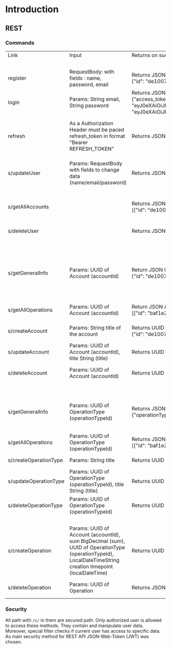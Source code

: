 # Introduction

## REST

### Commands
<table>
    <tr>
        <td>Link</td>
        <td>Input</td>
        <td>Returns on success</td>
        <td>Description</td>
    </tr>
    <tr></tr>
    <tr>
        <td colspan="4" style="text-align: center">api/users/</td>
    </tr>
    <tr>
        <td>register</td>
        <td>RequestBody: with fields : name, password, email</td>
        <td>
            Returns JSON Object with field UUID of new created user<br>
            {"id": "de1007b4-cbac-4252-a161-64534ee66a23"}
        </td>
        <td>Register new user in DB</td>
    </tr>
    <tr>
        <td>login</td>
        <td>Params: String email, String password</td>
        <td>
            Returns JSON Ojbect with two fields: access_token and refresh_token:<br>
            {"access_token": "eyJ0eXAiOiJKV1QiLCJhbGciOiJIUzI1NiJ9.eyJzdWIiOiJCb0JyaWszNUBnbWFpbC5jb20iLCJpc3MiOiIvYXBpL3VzZXJzL2xvZ2luIiwiZXhwIjoxNjY2ODc4ODY5fQ.CCnK2XRMannGGnspXz46MuoXuN06k94hX262FyjfjI4","refresh_token": "eyJ0eXAiOiJKV1QiLCJhbGciOiJIUzI1NiJ9.eyJzdWIiOiJCb0JyaWszNUBnbWFpbC5jb20iLCJpc3MiOiIvYXBpL3VzZXJzL2xvZ2luIiwiZXhwIjoxNjY2ODgwMzY5fQ.VhTml4ItCFZS8aNXJNSGLdshRfHnYqeh9MpcEs39OGg"}
        </td>
        <td>Allows User to login in</td>
    </tr>
    <tr>
        <td>refresh</td>
        <td>As a Authorization Header must be paced refresh_token in format "Bearer REFRESH_TOKEN"</td>
        <td>Returns JSON Object with two fields: (see login)
        </td>
        <td>Allows User to get new access token by previously generated refresh_token</td>
    </tr>
    <tr>
        <td>s/updateUser</td>
        <td>Params: RequestBody with fields to change data (name/email/password)</td>
        <td>Returns JSON Object with field UUID of updated user</td>   
        <td>Update user. Change password and/or email and/or name</td>
    </tr>
    <tr>
        <td>s/getAllAccounts</td>
        <td></td>
        <td>
            Returns JSON Array, each element contains JSON Object of Account<br>
            [{"id": "de1007b4-cbac-4252-a161-64534ee66a23","title": "salary","balance": 0.00,"creation": "2022-10-25T10:10:45.923961Z"}]
        </td>       
        <td>Returns all accounts that were created by current user</td>
    </tr>
    <tr>
        <td>s/deleteUser</td>
        <td></td>
        <td>Returns JSON Object with field UUID of deleted account</td>
        <td>Delete user from DB</td>
    </tr>
    <tr>
        <td colspan="4" style="text-align: center">api/accounts/</td>
    </tr>
    <tr>
        <td>s/getGeneralInfo</td>
        <td>Params: UUID of Account (accountId)</td>
        <td>
            Return JSON Object that represents Account<br>
            {"id": "de1007b4-cbac-4252-a161-64534ee66a23","title": "salary","balance": 0.00,"creation": "2022-10-25T10:10:45.923961Z"}
        </td>
        <td>Returns general purpose information about financial account of user</td>
    </tr>
    <tr>
        <td>s/getAllOperations</td>
        <td>Params: UUID of Account (accountId) </td>
        <td>
            Return JSON Array of financial Operations<br>
            [{"id": "baf1e2b3-034e-4ef8-b74e-752575b93c9d","typeStr": "From NIX","sum": 100.00,"creation": null}]
        </td>
        <td>Returns all operations of this account</td>
    </tr>
    <tr>
        <td>s/createAccount</td>
        <td>Params: String title of the account</td>
        <td>
            Returns UUID of new created account<br>
            {"id": "de1007b4-cbac-4252-a161-64534ee66a23"}
        </td>
        <td>Create new Account for User</td>
    </tr>
    <tr>
        <td>s/updateAccount</td>
        <td>Params: UUID of Account (accountId), title String (title)</td>
        <td>Returns UUID of changed account</td>
        <td>Updates Account title in BD</td>
    </tr>
    <tr>
        <td>s/deleteAccount</td>
        <td>Params: UUID of Account (accountId)</td>
        <td>Returns UUID of deleted account</td>
        <td>Deletes Account from BD</td>
    </tr>
    <tr>
        <td colspan="4" style="text-align: center">api/operationtypes/</td>
    </tr>
    <tr>
        <td>s/getGeneralInfo</td>
        <td>Params: UUID of OperationType (operationTypeId)</td>
        <td>
            Returns JSON Object that represents operationType<br>
            {"operationType": {"id": "8766f6d2-7338-4ff2-931f-35ff9934d785","title": "From NIX"}}
        </td>
        <td>Returns general purpose information about OperationType</td>
    </tr>
    <tr>
        <td>s/getAllOperations</td>
        <td>Params: UUID of OperationType (operationTypeId)</td>
        <td>
            Returns JSON Array of JSON Objects which represents Operation<br>
            [{"id": "baf1e2b3-034e-4ef8-b74e-752575b93c9d","operationType": "From NIX","sum": 100.00,"creation": null}]
        </td>
        <td>Returns all operation of current type</td>
    </tr>
    <tr>
        <td>s/createOperationType</td>
        <td>Params: String title</td>
        <td>Returns UUID id of new created OperationType</td>
        <td>Create OperationType</td>
    </tr>
    <tr>
        <td>s/updateOperationType</td>
        <td>Params: UUID of OperationType (operationTypeId), title String (title)</td>
        <td>Returns UUID of updated OperationType</td>
        <td>Update title of OperationType</td>
    </tr>
    <tr>
        <td>s/deleteOperationType</td>
        <td>Params: UUID of OperationType (operationTypeId)</td>
        <td>Returns UUID of deleted OperationType</td>
        <td>Deletes OperationType from BD</td>
    </tr>
    <tr>
        <td colspan="4" style="text-align: center">api/operation/</td>
    </tr>
    <tr>
        <td>s/createOperation</td>
        <td>Params: UUID of Account (accountId), sum BigDecimal (sum), UUID of OperationType (operationTypeId), LocalDateTimeString creation timepoint (localDateTime)</td>
        <td>Returns UUID of created Operation</td>
        <td>Create new Operation</td>
    </tr>
    <tr>
        <td>s/deleteOperation</td>
        <td>Params: UUID of Operation</td>
        <td>Returns JSON Array with UUID of Operation that was deleted</td>
        <td>Delete Operation from DB</td>
    </tr>
</table>

### Security

All path with ```/s/``` in them are secured path. Only authorized user is allowed to access these methods. They contain and manipulate user data. Moreover, special filter checks if current user has access to specific data.
As main security method for REST API JSON-Web-Token (JWT) was chosen.
